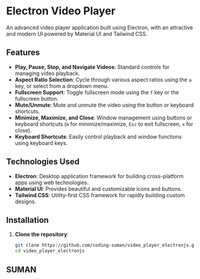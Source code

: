 # Electron Video Player

An advanced video player application built using Electron, with an attractive and modern UI powered by Material UI and Tailwind CSS.

## Features

- **Play, Pause, Stop, and Navigate Videos**: Standard controls for managing video playback.
- **Aspect Ratio Selection**: Cycle through various aspect ratios using the `a` key, or select from a dropdown menu.
- **Fullscreen Support**: Toggle fullscreen mode using the `f` key or the fullscreen button.
- **Mute/Unmute**: Mute and unmute the video using the button or keyboard shortcuts.
- **Minimize, Maximize, and Close**: Window management using buttons or keyboard shortcuts (`m` for minimize/maximize, `Esc` to exit fullscreen, `x` for close).
- **Keyboard Shortcuts**: Easily control playback and window functions using keyboard keys.

## Technologies Used

- **Electron**: Desktop application framework for building cross-platform apps using web technologies.
- **Material UI**: Provides beautiful and customizable icons and buttons.
- **Tailwind CSS**: Utility-first CSS framework for rapidly building custom designs.

## Installation

1. **Clone the repository**:

   ```bash
   git clone https://github.com/coding-suman/video_player_electronjs.git
   cd video_player_electronjs

## SUMAN
